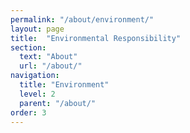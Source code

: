 ```yaml
---
permalink: "/about/environment/"
layout: page
title:  "Environmental Responsibility"
section: 
  text: "About"
  url: "/about/"
navigation:
  title: "Environment"
  level: 2
  parent: "/about/"
order: 3
---
```



